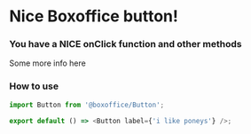 # Nice Boxoffice button!

### You have a NICE onClick function and other methods

Some more info here

### How to use

```js
import Button from '@boxoffice/Button';

export default () => <Button label={'i like poneys'} />;
```
